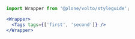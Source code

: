 ```jsx noeditor
import Wrapper from '@plone/volto/styleguide';

<Wrapper>
  <Tags tags={['first', 'second']} />
</Wrapper>
```
